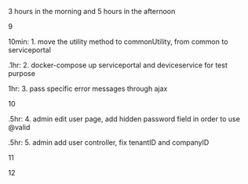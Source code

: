 3 hours in the morning and 5 hours in the afternoon


9

10min: 1. move the utility method to commonUtility, from common to serviceportal

.1hr: 2. docker-compose up serviceportal and deviceservice for test purpose

1hr: 3. pass specific error messages through ajax

10


.5hr: 4. admin edit user page, add hidden password field in order to use @valid

.5hr: 5. admin add user controller, fix tenantID and companyID

11

12




